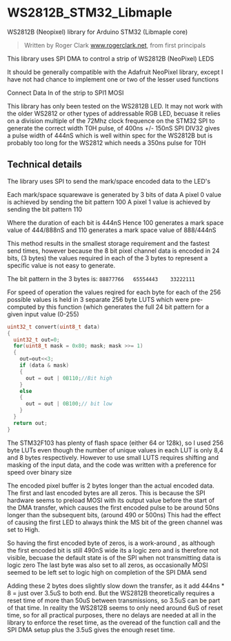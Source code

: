 # WS2812B_STM32_Libmaple
WS2812B (Neopixel) library for Arduino STM32 (Libmaple core)

> Written by Roger Clark www.rogerclark.net, from first principals

This library uses SPI DMA to control a strip of WS2812B (NeoPixel) LEDS

It should be generally compatible with the Adafruit NeoPixel library, 
except I have not had chance to implement one or two of the lesser used functions

Connect  Data In of the strip to SPI1 MOSI

This library has only been tested on the WS2812B LED. It may not work with the older WS2812 or
other types of addressable RGB LED, becuase it relies on a division multiple of the 72Mhz clock 
frequence on the STM32 SPI to generate the correct width T0H pulse, of 400ns +/- 150nS
SPI DIV32 gives a pulse width of 444nS which is well within spec for the WS2812B but
is probably too long for the WS2812 which needs a 350ns pulse for T0H

## Technical details

The library uses SPI to send the mark/space encoded data to the LED's

Each mark/space squarewave is generated by 3 bits of data
A pixel 0 value is achieved by sending the bit pattern 100
A pixel 1 value is achieved by sending the bit pattern 110

Where the duration of each bit is 444nS
Hence 100 generates a mark space value of 444/888nS
and 110 generates a mark space value of 888/444nS

This method results in the smallest storage requirement and the fastest send times,
however because the 8 bit pixel channel data is encoded in 24 bits, (3 bytes) the values required in each of the 3 bytes to represent 
a specific value is not easy to generate.

The bit pattern in the 3 bytes is: `88877766   65554443    33222111`

For speed of operation the values reqired for each byte for each of the 256 possible values is held in 3 separate 256 byte LUTS
which were pre-computed by this function (which generates the full 24 bit pattern for a given input value (0-255)

```c
uint32_t convert(uint8_t data)
{
  uint32_t out=0;
  for(uint8_t mask = 0x80; mask; mask >>= 1)  
  {
    out=out<<3;
    if (data & mask)
    {
      out = out | 0B110;//Bit high
    }
    else
    {
      out = out | 0B100;// bit low
    }
  }
  return out;
}
```

The STM32F103 has plenty of flash space (either 64 or 128k), so I used 256 byte LUTs even though the number of unique values in each LUT is 
only 8,4 and 8 bytes respectively.
However to use small LUTS requires shifting and masking of the input data, and the code was written with a preference for speed over binary size

The encoded pixel buffer is 2 bytes longer than the actual encoded data.
The first and last encoded bytes are all zeros. This is because the SPI hardware seems to preload MOSI with its output value before the start
of the DMA transfer, which causes the first encoded pulse to be around 50ns longer than the subsequent bits, (around 490 or 500ns)
This had the effect of causing the first LED to always think the MS bit of the green channel was set to High.

So having the first encoded byte of zeros, is a work-around , as although the first encoded bit is still 490nS wide its a logic zero and is therefore
not visible, becuase the default state is of the SPI when not transmitting data is logic zero
The last byte was also set to all zeros, as occasionally MOSI seemed to be left set to logic high on completion of the SPI DMA send

Adding these 2 bytes does slightly slow down the transfer, as it add 444ns * 8 = just over 3.5uS to both end.
But the WS2812B theoretically requires a reset time of more than 50uS between transmissions, so 3.5uS can be part of that time.
In reality the WS2812B seems to only need around 6uS of reset time, so for all practical purposes, there no delays are needed at all in the
library to enforce the reset time, as the overead of the function call and the SPI DMA setup plus the 3.5uS gives the enough reset time.

